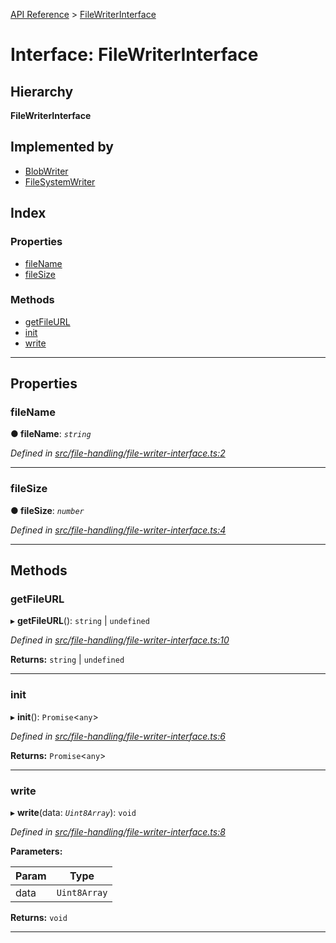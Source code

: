 [API Reference](../README.md) > [FileWriterInterface](../interfaces/filewriterinterface.md)

# Interface: FileWriterInterface

## Hierarchy

**FileWriterInterface**

## Implemented by

* [BlobWriter](../classes/blobwriter.md)
* [FileSystemWriter](../classes/filesystemwriter.md)

## Index

### Properties

* [fileName](filewriterinterface.md#filename)
* [fileSize](filewriterinterface.md#filesize)

### Methods

* [getFileURL](filewriterinterface.md#getfileurl)
* [init](filewriterinterface.md#init)
* [write](filewriterinterface.md#write)

---

## Properties

<a id="filename"></a>

###  fileName

**● fileName**: *`string`*

*Defined in [src/file-handling/file-writer-interface.ts:2](https://github.com/repux/repux-lib/blob/7768859/src/file-handling/file-writer-interface.ts#L2)*

___
<a id="filesize"></a>

###  fileSize

**● fileSize**: *`number`*

*Defined in [src/file-handling/file-writer-interface.ts:4](https://github.com/repux/repux-lib/blob/7768859/src/file-handling/file-writer-interface.ts#L4)*

___

## Methods

<a id="getfileurl"></a>

###  getFileURL

▸ **getFileURL**():  `string` &#124; `undefined`

*Defined in [src/file-handling/file-writer-interface.ts:10](https://github.com/repux/repux-lib/blob/7768859/src/file-handling/file-writer-interface.ts#L10)*

**Returns:**  `string` &#124; `undefined`

___
<a id="init"></a>

###  init

▸ **init**(): `Promise`<`any`>

*Defined in [src/file-handling/file-writer-interface.ts:6](https://github.com/repux/repux-lib/blob/7768859/src/file-handling/file-writer-interface.ts#L6)*

**Returns:** `Promise`<`any`>

___
<a id="write"></a>

###  write

▸ **write**(data: *`Uint8Array`*): `void`

*Defined in [src/file-handling/file-writer-interface.ts:8](https://github.com/repux/repux-lib/blob/7768859/src/file-handling/file-writer-interface.ts#L8)*

**Parameters:**

| Param | Type |
| ------ | ------ |
| data | `Uint8Array` |

**Returns:** `void`

___

